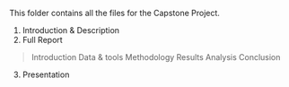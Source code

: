 This folder contains all the files for the Capstone Project.

1. Introduction & Description
2. Full Report
  > Introduction
  > Data & tools
  > Methodology
  > Results
  > Analysis
  > Conclusion
3. Presentation

